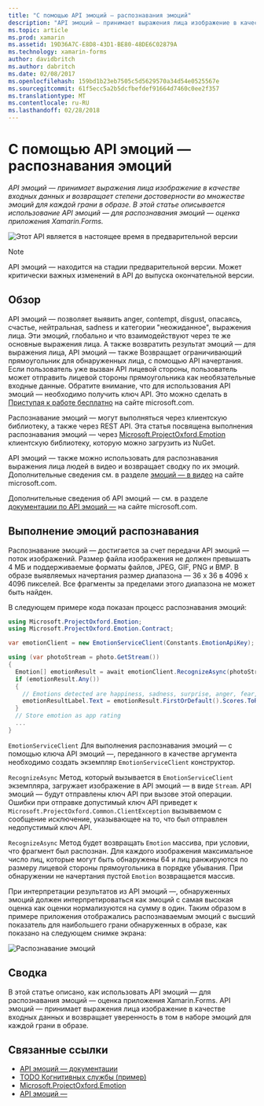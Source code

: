```yaml
---
title: "С помощью API эмоций — распознавания эмоций"
description: "API эмоций — принимает выражения лица изображение в качестве входных данных и возвращает степени достоверности во множестве эмоций для каждой грани в образе. В этой статье описывается использование API эмоций — для распознавания эмоций — оценка приложения Xamarin.Forms."
ms.topic: article
ms.prod: xamarin
ms.assetid: 19D36A7C-E8D8-43D1-BE80-48DE6C02879A
ms.technology: xamarin-forms
author: davidbritch
ms.author: dabritch
ms.date: 02/08/2017
ms.openlocfilehash: 159bd1b23eb7505c5d5629570a34d54e0525567e
ms.sourcegitcommit: 61f5ecc5a2b5dcfbefdef91664d7460c0ee2f357
ms.translationtype: MT
ms.contentlocale: ru-RU
ms.lasthandoff: 02/28/2018
---
```

# <a name="emotion-recognition-using-the-emotion-api"></a>С помощью API эмоций — распознавания эмоций

_API эмоций — принимает выражения лица изображение в качестве входных данных и возвращает степени достоверности во множестве эмоций для каждой грани в образе. В этой статье описывается использование API эмоций — для распознавания эмоций — оценка приложения Xamarin.Forms._

![](~/media/shared/preview.png "Этот API является в настоящее время в предварительной версии")

> [!NOTE]
> API эмоций — находится на стадии предварительной версии. Может критически важных изменений в API до выпуска окончательной версии.

## <a name="overview"></a>Обзор

API эмоций — позволяет выявить anger, contempt, disgust, опасаясь, счастье, нейтральная, sadness и категории "неожиданное", выражения лица. Эти эмоций, глобально и что взаимодействуют через те же основные выражения лица. А также возвратить результат эмоций — для выражения лица, API эмоций — также Возвращает ограничивающий прямоугольник для обнаруженных лица, с помощью API начертания. Если пользователь уже вызван API лицевой стороны, пользователь может отправить лицевой стороны прямоугольника как необязательные входные данные. Обратите внимание, что для использования API эмоций — необходимо получить ключ API. Это можно сделать в [Приступая к работе бесплатно](https://www.microsoft.com/cognitive-services/sign-up) на сайте microsoft.com.

Распознавание эмоций — могут выполняться через клиентскую библиотеку, а также через REST API. Эта статья посвящена выполнения распознавания эмоций — через [Microsoft.ProjectOxford.Emotion](https://www.nuget.org/packages/Microsoft.ProjectOxford.Emotion/) клиентскую библиотеку, которую можно загрузить из NuGet.

API эмоций — также можно использовать для распознавания выражения лица людей в видео и возвращает сводку по их эмоций. Дополнительные сведения см. в разделе [эмоций — в видео](https://www.microsoft.com/cognitive-services/emotion-api/documentation#emotion-in-video) на сайте microsoft.com.

Дополнительные сведения об API эмоций — см. в разделе [документации по API эмоций —](https://www.microsoft.com/cognitive-services/emotion-api/documentation) на сайте microsoft.com.

## <a name="performing-emotion-recognition"></a>Выполнение эмоций распознавания

Распознавание эмоций — достигается за счет передачи API эмоций — поток изображений. Размер файла изображения не должен превышать 4 МБ и поддерживаемые форматы файлов, JPEG, GIF, PNG и BMP. В образе выявляемых начертания размер диапазона — 36 x 36 в 4096 x 4096 пикселей. Все фрагменты за пределами этого диапазона не может быть найден.

В следующем примере кода показан процесс распознавания эмоций:

```csharp
using Microsoft.ProjectOxford.Emotion;
using Microsoft.ProjectOxford.Emotion.Contract;

var emotionClient = new EmotionServiceClient(Constants.EmotionApiKey);

using (var photoStream = photo.GetStream())
{
  Emotion[] emotionResult = await emotionClient.RecognizeAsync(photoStream);
  if (emotionResult.Any())
  {
    // Emotions detected are happiness, sadness, surprise, anger, fear, contempt, disgust, or neutral.
    emotionResultLabel.Text = emotionResult.FirstOrDefault().Scores.ToRankedList().FirstOrDefault().Key;
  }
  // Store emotion as app rating
  ...
}
```

`EmotionServiceClient` Для выполнения распознавания эмоций — с помощью ключа API эмоций —, переданного в качестве аргумента необходимо создать экземпляр `EmotionServiceClient` конструктор.

`RecognizeAsync` Метод, который вызывается в `EmotionServiceClient` экземпляра, загружает изображение в API эмоций — в виде `Stream`. API эмоций — будут отправлены ключ API при вызове этой операции. Ошибки при отправке допустимый ключ API приведет к `Microsoft.ProjectOxford.Common.ClientException` вызываемом с сообщение исключение, указывающее на то, что был отправлен недопустимый ключ API.

`RecognizeAsync` Метод будет возвращать `Emotion` массива, при условии, что фрагмент был распознан. Для каждого изображения максимальное число лиц, которые могут быть обнаружены 64 и лиц ранжируются по размеру лицевой стороны прямоугольника в порядке убывания. При обнаружении не начертания пустой `Emotion` возвращается массив.

При интерпретации результатов из API эмоций —, обнаруженных эмоций должен интерпретироваться как эмоций с самая высокая оценка как оценки нормализуются на сумму в один. Таким образом в примере приложения отображались распознаваемым эмоций с высший показатель для наибольшего грани обнаруженных в образе, как показано на следующем снимке экрана:

![](emotion-recognition-images/emotion-recognition.png "Распознавание эмоций")

## <a name="summary"></a>Сводка

В этой статье описано, как использовать API эмоций — для распознавания эмоций — оценка приложения Xamarin.Forms. API эмоций — принимает выражения лица изображение в качестве входных данных и возвращает уверенность в том в наборе эмоций для каждой грани в образе.


## <a name="related-links"></a>Связанные ссылки

- [API эмоций — документации](https://www.microsoft.com/cognitive-services/emotion-api/documentation)
- [TODO Когнитивных службы (пример)](https://developer.xamarin.com/samples/xamarin-forms/WebServices/TodoCognitiveServices/)
- [Microsoft.ProjectOxford.Emotion](https://www.nuget.org/packages/Microsoft.ProjectOxford.Emotion/)
- [API эмоций —](https://dev.projectoxford.ai/docs/services/5639d931ca73072154c1ce89/operations/563b31ea778daf121cc3a5fa)
